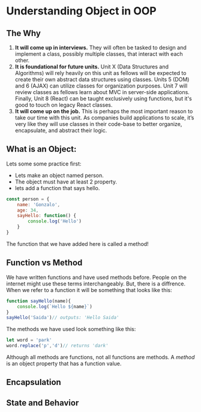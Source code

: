 # Understanding Object in OOP

## The Why

1. **It will come up in interviews.** They will often be tasked to design and implement a class, possibly multiple classes, that interact with each other. 
2. **It is foundational for future units.** Unit X (Data Structures and Algorithms) will rely heavily on this unit as fellows will be expected to create their own abstract data structures using classes. Units 5 (DOM) and 6 (AJAX) can utilize classes for organization purposes. Unit 7 will review classes as fellows learn about MVC in server-side applications. Finally, Unit 8 (React) can be taught exclusively using functions, but it's good to touch on legacy React classes.  
3. **It will come up on the job.** This is perhaps the most important reason to take our time with this unit. As companies build applications to scale, it’s very like they will use classes in their code-base to better organize, encapsulate, and abstract their logic.


## What is an Object:

Lets some some practice first:
* Lets make an object named person. 
* The object must have at least 2 property.
* lets add a function that says hello.

```js
const person = {
	name: 'Gonzalo',
	age: 34,
	sayHello: function() {
		console.log('Hello')
	}
}
```

The function that we have added here is called a method!

## Function vs Method

We have written functions and have used methods before. People on the internet might use these terms interchangeably. But, there is a diffrence. When we refer to a function it will be something that looks like this: 
```js
function sayHello(name){
	console.log(`Hello ${name}`)
}
sayHello('Saida')// outputs: 'Hello Saida'
```
The methods we have used look something like this: 
```js
let word = 'park'
word.replace('p','d')// returns 'dark'
```
Although all methods are functions, not all functions are methods. A *method* is an object property that has a function value.

## Encapsulation
## State and Behavior